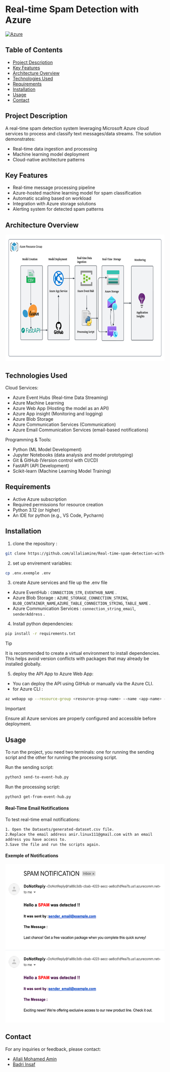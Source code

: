 # Real-time Spam Detection with Azure

[![Azure](https://img.shields.io/badge/Azure-%230072C6.svg?style=for-the-badge&logo=microsoft-azure&logoColor=white)](https://azure.microsoft.com)

## Table of Contents
- [Project Description](#project-description)
- [Key Features](#key-features)
- [Architecture Overview](#architecture-overview)
- [Technologies Used](#technologies-used)
- [Requirements](#requirements)
- [Installation](#installation)
- [Usage](#usage)
- [Contact](#contact)

## Project Description
A real-time spam detection system leveraging Microsoft Azure cloud services to process and classify text messages/data streams. The solution demonstrates:
- Real-time data ingestion and processing
- Machine learning model deployment
- Cloud-native architecture patterns


## Key Features
- Real-time message processing pipeline
- Azure-hosted machine learning model for spam classification
- Automatic scaling based on workload
- Integration with Azure storage solutions
- Alerting system for detected spam patterns


## Architecture Overview

<img src="pictures/Architecture.png" alt="image" width="1500" height="400">


## Technologies Used
Cloud Services:

- Azure Event Hubs (Real-time Data Streaming)
- Azure Machine Learning
- Azure Web App (Hosting the model as an API)
- Azure App insight (Monitoring and logging)
- Azure Blob Storage
- Azure Communication Services (Communication)
- Azure Email Communication Services (email-based notifications)

Programming & Tools:

- Python (ML Model Development)
- Jupyter Notebooks (data analysis and model prototyping)
- Git & GitHub (Version control with CI/CD)
- FastAPI (API Development)
- Scikit-learn (Machine Learning Model Training)



## Requirements

- Active Azure subscription
- Required permissions for resource creation
- Python 3.12  (or higher)
- An IDE for python (e.g., VS Code, Pycharm)

## Installation

1. clone the repository :

```bash
git clone https://github.com/allaliamine/Real-time-spam-detection-with-Azure.git 
```
2. set up envirement variables:
```bash
cp .env.exemple .env
```
3. create Azure services and file up the .env file
- Azure EventHub : ```CONNECTION_STR```, ```EVENTHUB_NAME``` .
- Azure Blob Storage : ```AZURE_STORAGE_CONNECTION_STRING```, ```BLOB_CONTAINER_NAME```,```AZURE_TABLE_CONNECTION_STRING```, ```TABLE_NAME``` .
- Azure Communication Services : ```connection_string_email```, ```senderAddress``` .

4. Install python dependencies: 
```bash 
pip install -r requirements.txt
```
> [!TIP]
> It is recommended to create a virtual environment to install dependencies. This helps avoid version conflicts with packages that may already be installed globally.

5. deploy the API App to Azure Web App:
- You can deploy the API using GitHub or manually via the Azure CLI.
- for Azure CLI : 
```bash 
az webapp up --resource-group <resource-group-name> --name <app-name> --runtime "PYTHON:${Version of python here}"
```
> [!IMPORTANT]
> Ensure all Azure services are properly configured and accessible before deployment.





## Usage

To run the project, you need two terminals: one for running the sending script and the other for running the processing script.

Run the sending script:
```bash
python3 send-to-event-hub.py
```

Run the processing script:
```bash
python3 get-from-event-hub.py
```

#### Real-Time Email Notifications
To test real-time email notifications:

    1. Open the Datasets/generated-dataset.csv file.
    2.Replace the email address anir.linux111@gmail.com with an email address you have access to.
    3.Save the file and run the scripts again.


#### Exemple of Notifications


<img src="pictures/notification_exemple.png" alt="image" width="600" height="500">




## Contact

For any inquiries or feedback, please contact:

- [Allali Mohamed Amin](https://www.linkedin.com/in/m-amin-allali/)
- [Badri Insaf](https://www.linkedin.com/in/insaf-badri-588299248/)

